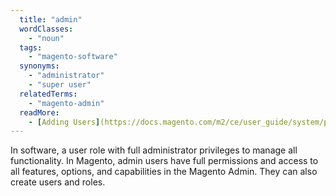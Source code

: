```yaml
---
  title: "admin"
  wordClasses: 
    - "noun"
  tags: 
    - "magento-software"
  synonyms: 
    - "administrator"
    - "super user"
  relatedTerms: 
    - "magento-admin"
  readMore: 
    - [Adding Users](https://docs.magento.com/m2/ce/user_guide/system/permissions-users-all.html)
---
```

In software, a user role with full administrator privileges to manage all functionality. In Magento, admin users have full permissions and access to all features, options, and capabilities in the Magento Admin. They can also create users and roles.
